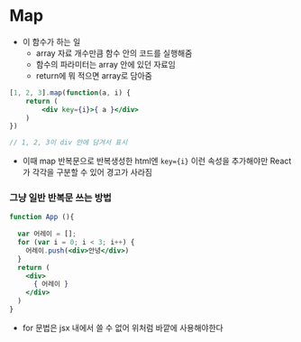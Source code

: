 # Map

- 이 함수가 하는 일
    - array 자료 개수만큼 함수 안의 코드를 실행해줌
    - 함수의 파라미터는 array 안에 있던 자료임
    - return에 뭐 적으면 array로 담아줌

```jsx
[1, 2, 3].map(function(a, i) {
	return (
		<div key={i}>{ a }</div>
	)
})

// 1, 2, 3이 div 안에 담겨서 표시
```

- 이때 map 반복문으로 반복생성한 html엔 `key={i}` 이런 속성을 추가해야만 React가 각각을 구분할 수 있어 경고가 사라짐

### 그냥 일반 반복문 쓰는 방법

```jsx
function App (){
  
  var 어레이 = [];
  for (var i = 0; i < 3; i++) {
    어레이.push(<div>안녕</div>)
  }
  return (
    <div>
      { 어레이 }
    </div>
  )
}
```

- for 문법은 jsx 내에서 쓸 수 없어 위처럼 바깥에 사용해야한다